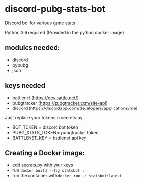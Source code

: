 # discord-pubg-stats-bot
Discord bot for various game stats

Python 3.6 required (Provided in the python docker image)

## modules needed:
* discord
* pypubg
* json

## keys needed
* battlenet (https://dev.battle.net/)
* pubgtracker (https://pubgtracker.com/site-api)
* discord (https://discordapp.com/developers/applications/me)

Just replace your tokens in secrets.py
* BOT_TOKEN = discord bot token
* PUBG_STATS_TOKEN = pubgtracker token
* BATTLENET_KEY = battlenet api key

## Creating a Docker image:
* edit secrets.py with your keys
* run ```docker build --tag statsbot .```
* run the container with ```docker run -d statsbot:latest```
